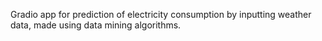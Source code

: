 Gradio app for prediction of electricity consumption by inputting weather data, made using data mining algorithms.
